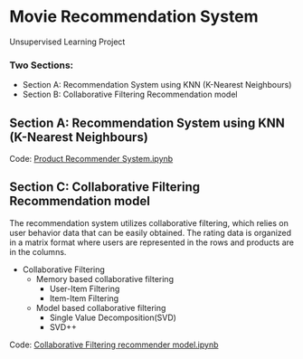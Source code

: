 # Movie Recommendation System
Unsupervised Learning Project

### Two Sections:
<ul>
  <li>Section A: Recommendation System using KNN (K-Nearest Neighbours)</li>
  <li>Section B: Collaborative Filtering Recommendation model</li>
</ul>

## Section A: Recommendation System using KNN (K-Nearest Neighbours)

Code: <a href="https://github.com/BeleRohit/Movie_Reccomendation_System/blob/main/Product%20Recommender%20System.ipynb">Product Recommender System.ipynb</a>

## Section C: Collaborative Filtering Recommendation model

The recommendation system utilizes collaborative filtering, which relies on user behavior data that can be easily obtained. The rating data is organized in a matrix format where users are represented in the rows and products are in the columns.

* Collaborative Filtering
  * Memory based collaborative filtering
    * User-Item Filtering
    * Item-Item Filtering
  * Model based collaborative filtering
    * Single Value Decomposition(SVD)
    * SVD++

Code: <a href="https://github.com/shivam1808/Recommendation-System/blob/master/Collaborative%20Filtering%20recommender%20model.ipynb">Collaborative Filtering recommender model.ipynb</a>

